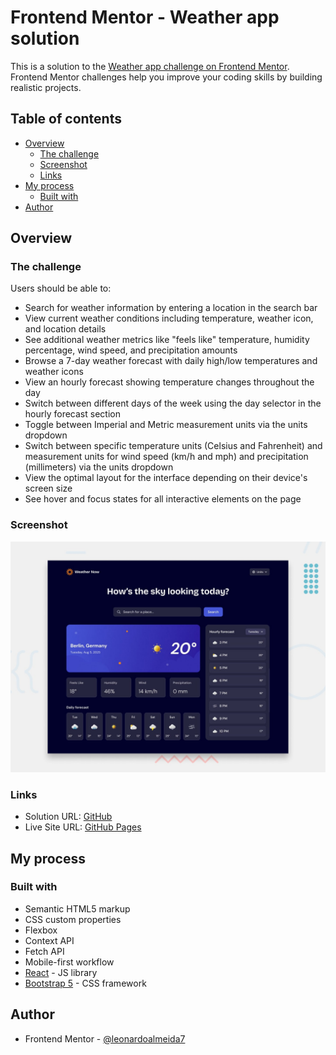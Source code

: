 # Frontend Mentor - Weather app solution

This is a solution to the [Weather app challenge on Frontend Mentor](https://www.frontendmentor.io/challenges/weather-app-K1FhddVm49). Frontend Mentor challenges help you improve your coding skills by building realistic projects. 

## Table of contents

- [Overview](#overview)
  - [The challenge](#the-challenge)
  - [Screenshot](#screenshot)
  - [Links](#links)
- [My process](#my-process)
  - [Built with](#built-with)
- [Author](#author)

## Overview

### The challenge

Users should be able to:

- Search for weather information by entering a location in the search bar
- View current weather conditions including temperature, weather icon, and location details
- See additional weather metrics like "feels like" temperature, humidity percentage, wind speed, and precipitation amounts
- Browse a 7-day weather forecast with daily high/low temperatures and weather icons
- View an hourly forecast showing temperature changes throughout the day
- Switch between different days of the week using the day selector in the hourly forecast section
- Toggle between Imperial and Metric measurement units via the units dropdown 
- Switch between specific temperature units (Celsius and Fahrenheit) and measurement units for wind speed (km/h and mph) and precipitation (millimeters) via the units dropdown
- View the optimal layout for the interface depending on their device's screen size
- See hover and focus states for all interactive elements on the page

### Screenshot

![Desktop](./src/assets/images/preview.jpg)


### Links

- Solution URL: [GitHub](https://github.com/leonardoalmeida7/weather_now)
- Live Site URL: [GitHub Pages](https://leonardoalmeida7.github.io/weather_now/)

## My process

### Built with

- Semantic HTML5 markup
- CSS custom properties
- Flexbox
- Context API
- Fetch API
- Mobile-first workflow
- [React](https://reactjs.org/) - JS library
- [Bootstrap 5](https://getbootstrap.com/) - CSS framework


## Author

- Frontend Mentor - [@leonardoalmeida7](https://www.frontendmentor.io/profile/leonardoalmeida7)


